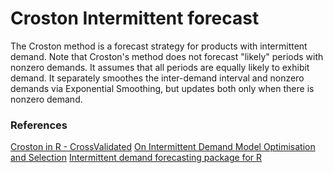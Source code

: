 # Croston Intermittent forecast

<p>
The Croston method is a forecast strategy for products with intermittent demand. Note that Croston's method does not forecast "likely" periods with nonzero demands. It assumes that all periods are equally likely to exhibit demand. It separately smoothes the inter-demand interval and nonzero demands via Exponential Smoothing, but updates both only when there is nonzero demand. 
</p>

### References

[Croston in R - CrossValidated](https://stats.stackexchange.com/questions/127337/explain-the-croston-method-of-r)
[On Intermittent Demand Model Optimisation and Selection](https://kourentzes.com/forecasting/wp-content/uploads/2014/06/Kourentzes-2014-Intermittent-Optimisation.pdf)
[Intermittent demand forecasting package for R](https://kourentzes.com/forecasting/2014/06/23/intermittent-demand-forecasting-package-for-r/)
